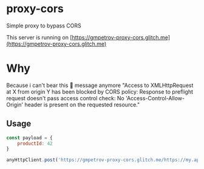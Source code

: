 # proxy-cors
Simple proxy to bypass CORS

This server is running on [https://gmpetrov-proxy-cors.glitch.me](https://gmpetrov-proxy-cors.glitch.me)

# Why
Because i can't bear this 💩 message anymore "Access to XMLHttpRequest at X from origin Y has been blocked by CORS policy: Response to preflight request doesn't pass access control check: No 'Access-Control-Allow-Origin' header is present on the requested resource."


## Usage
```javascript
const payload = {
    productId: 42
}

anyHttpClient.post('https://gmpetrov-proxy-cors.glitch.me/https://my.api', payload)
```

